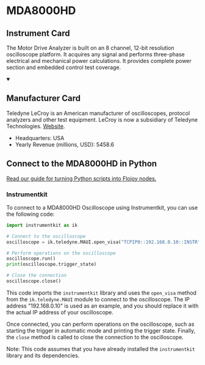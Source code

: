 
# MDA8000HD

## Instrument Card

The Motor Drive Analyzer is built on an 8 channel, 12-bit resolution oscilloscope platform. It acquires any signal and performs three-phase electrical and mechanical power calculations. It provides complete power section and embedded control test coverage.

<details open>
<summary><h2>Manufacturer Card</h2></summary>

Teledyne LeCroy is an American manufacturer of oscilloscopes, protocol analyzers and other test equipment. LeCroy is now a subsidiary of Teledyne Technologies. <a href="https://www.teledynelecroy.com/">Website</a>.

<ul>
  <li>Headquarters: USA</li>
  <li>Yearly Revenue (millions, USD): 5458.6</li>
</ul>
</details>

## Connect to the MDA8000HD in Python

[Read our guide for turning Python scripts into Flojoy nodes.](https://docs.flojoy.ai/custom-nodes/creating-custom-node/)


### Instrumentkit

To connect to a MDA8000HD Oscilloscope using Instrumentkit, you can use the following code:

```python
import instrumentkit as ik

# Connect to the oscilloscope
oscilloscope = ik.teledyne.MAUI.open_visa("TCPIP0::192.168.0.10::INSTR")

# Perform operations on the oscilloscope
oscilloscope.run()
print(oscilloscope.trigger_state)

# Close the connection
oscilloscope.close()
```

This code imports the `instrumentkit` library and uses the `open_visa` method from the `ik.teledyne.MAUI` module to connect to the oscilloscope. The IP address "192.168.0.10" is used as an example, and you should replace it with the actual IP address of your oscilloscope.

Once connected, you can perform operations on the oscilloscope, such as starting the trigger in automatic mode and printing the trigger state. Finally, the `close` method is called to close the connection to the oscilloscope.

Note: This code assumes that you have already installed the `instrumentkit` library and its dependencies.

